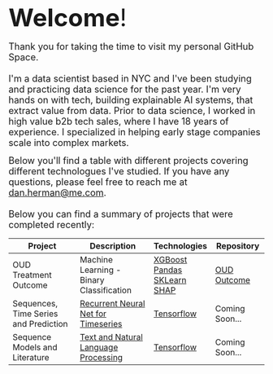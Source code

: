 <font size="8">**Welcome**!</font><br>
<br>
<font size="4">Thank you for taking the time to visit my personal GitHub Space. <br>
<br>
I'm a data scientist based in NYC and I've been studying and practicing data science for the past year.  I'm very hands on with tech, building explainable AI systems, that extract value from data.  Prior to data science, I worked in high value b2b tech sales, where I have 18 years of experience.  I specialized in helping early stage companies scale into complex markets.  

Below you'll find a table with different projects covering different technologues I've studied.  If you have any questions, please feel free to reach me at dan.herman@me.com.<br>
<br>
Below you can find a summary of projects that were completed recently:<br></font>

|Project | Description | Technologies | Repository|
| --- | --- | --- | --- |
| OUD Treatment Outcome | Machine Learning - Binary Classification |[XGBoost](https://xgboost.readthedocs.io/en/stable/index.html)<br>[Pandas](https://pandas.pydata.org/docs/user_guide/index.html)<br>[SKLearn](https://scikit-learn.org/stable/)<br>[SHAP](https://shap.readthedocs.io/en/latest/) | [OUD Outcome](https://github.com/DanHerman212/oud_treatment_outcome)
| Sequences, Time Series and Prediction |[Recurrent Neural Net for Timeseries](https://www.tensorflow.org/tutorials/structured_data/time_series) | [Tensorflow](https://www.tensorflow.org/) | Coming Soon...|
| Sequence Models and Literature | [Text and Natural Language Processing](https://www.tensorflow.org/tutorials/text)| [Tensorflow](https://www.tensorflow.org/) | Coming Soon...|
